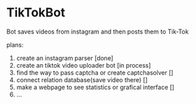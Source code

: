 # TikTokBot
Bot saves videos from instagram and then posts them to Tik-Tok 

plans:
1) create an instagram parser                                 [done]
2) create an tiktok video uploader bot                        [in process]
3) find the way to pass captcha or create captchasolver       []
5) connect relation database(save video there)                []
6) make a webpage to see statistics or grafical interface     []
7) ...
